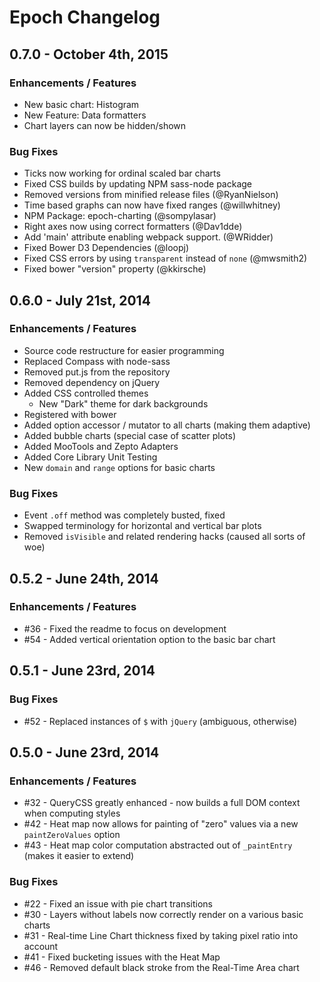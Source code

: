 # Epoch Changelog

## 0.7.0 - October 4th, 2015

### Enhancements / Features
* New basic chart: Histogram
* New Feature: Data formatters
* Chart layers can now be hidden/shown

### Bug Fixes
* Ticks now working for ordinal scaled bar charts
* Fixed CSS builds by updating NPM sass-node package
* Removed versions from minified release files (@RyanNielson)
* Time based graphs can now have fixed ranges (@willwhitney)
* NPM Package: epoch-charting (@sompylasar)
* Right axes now using correct formatters (@Dav1dde)
* Add 'main' attribute enabling webpack support. (@WRidder)
* Fixed Bower D3 Dependencies (@loopj)
* Fixed CSS errors by using `transparent` instead of `none` (@mwsmith2)
* Fixed bower "version" property (@kkirsche)

## 0.6.0 - July 21st, 2014

### Enhancements / Features

* Source code restructure for easier programming
* Replaced Compass with node-sass
* Removed put.js from the repository
* Removed dependency on jQuery
* Added CSS controlled themes
  * New "Dark" theme for dark backgrounds
* Registered with bower
* Added option accessor / mutator to all charts (making them adaptive)
* Added bubble charts (special case of scatter plots)
* Added MooTools and Zepto Adapters
* Added Core Library Unit Testing
* New `domain` and `range` options for basic charts

### Bug Fixes

* Event `.off` method was completely busted, fixed
* Swapped terminology for horizontal and vertical bar plots
* Removed `isVisible` and related rendering hacks (caused all sorts of woe)


## 0.5.2 - June 24th, 2014

### Enhancements / Features

* #36 - Fixed the readme to focus on development
* #54 - Added vertical orientation option to the basic bar chart

## 0.5.1 - June 23rd, 2014

### Bug Fixes

* #52 - Replaced instances of `$` with `jQuery` (ambiguous, otherwise)

## 0.5.0 - June 23rd, 2014

### Enhancements / Features

* #32 - QueryCSS greatly enhanced - now builds a full DOM context when computing styles
* #42 - Heat map now allows for painting of "zero" values via a new `paintZeroValues` option
* #43 - Heat map color computation abstracted out of `_paintEntry` (makes it easier to extend)

### Bug Fixes

* #22 - Fixed an issue with pie chart transitions
* #30 - Layers without labels now correctly render on a various basic charts
* #31 - Real-time Line Chart thickness fixed by taking pixel ratio into account
* #41 - Fixed bucketing issues with the Heat Map
* #46 - Removed default black stroke from the Real-Time Area chart
